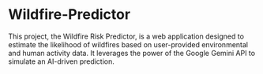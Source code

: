 # Wildfire-Predictor
This project, the Wildfire Risk Predictor, is a web application designed to estimate the likelihood of wildfires based on user-provided environmental and human activity data. It leverages the power of the Google Gemini API to simulate an AI-driven prediction.
